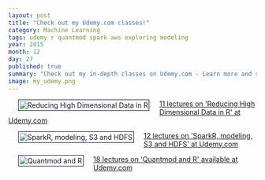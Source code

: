 ```yaml
---
layout: post
title: "Check out my Udemy.com classes!"
category: Machine Learning
tags: udemy r quantmod spark aws exploring modeling
year: 2015
month: 12
day: 27
published: true
summary: "Check out my in-depth classes on Udemy.com - Learn more and support the Data Exploration and Machine Learning Walk-Through efforts. Click link for latest discounts and coupons. Thanks for your support!"
image: my_udemy.png
---
```


<p style="text-align:center">
<p color:black"><img src="{{site.baseurl}}/img/reducing-dimensions-r.png" alt="Reducing High Dimensional Data in R" style='padding:2px; border:1px solid #021a40;' align="left" hspace="20"><a href='https://www.udemy.com/practical-data-science-reducing-high-dimensional-data-in-r/?couponCode=1111' target='_blank'>11 lectures on 'Reducing High Dimensional Data in R' at Udemy.com</a> </p>
</p>

<p style="text-align:center">
<p color:black"><img src="{{site.baseurl}}/img/spark-r.png" alt="SparkR, modeling, S3 and HDFS" style='padding:2px; border:1px solid #021a40;' align="left" hspace="20"><a href='https://www.udemy.com/supercharge-r-with-sparkr/?couponCode=1111' target='_blank'>12 lectures on 'SparkR, modeling, S3 and HDFS' at Udemy.com</a> </p>
</p>

<p style="text-align:center">
<p color:black"><img src="{{site.baseurl}}/img/quantmod-r.png" alt="Quantmod and R" style='padding:2px; border:1px solid #021a40;' align="left" hspace="20"><a href='https://www.udemy.com/practical-data-science-analyzing-stock-market-data-with-r/?couponCode=1111' target='_blank'>18 lectures on 'Quantmod and R' available at Udemy.com</a> </p>
</p>
 
